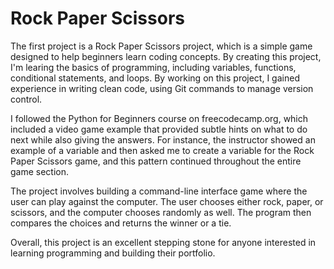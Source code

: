 # Rock Paper Scissors

The first project is a Rock Paper Scissors project, which is a simple game designed to help beginners learn coding concepts. By creating this project, I'm learing the basics of programming, including variables, functions, conditional statements, and loops. By working on this project, I gained experience in writing clean code, using Git commands to manage version control.

I followed the Python for Beginners course on freecodecamp.org, which included a video game example that provided subtle hints on what to do next while also giving the answers. For instance, the instructor showed an example of a variable and then asked me to create a variable for the Rock Paper Scissors game, and this pattern continued throughout the entire game section.

The project involves building a command-line interface game where the user can play against the computer. The user chooses either rock, paper, or scissors, and the computer chooses randomly as well. The program then compares the choices and returns the winner or a tie.

Overall, this project is an excellent stepping stone for anyone interested in learning programming and building their portfolio.